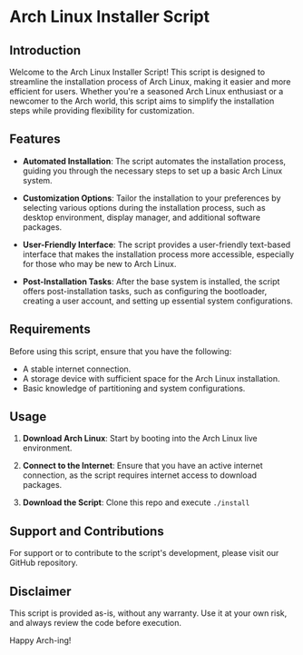 Arch Linux Installer Script
===========================

Introduction
------------

Welcome to the Arch Linux Installer Script! This script is designed to streamline the installation process of Arch Linux, making it easier and more efficient for users. Whether you're a seasoned Arch Linux enthusiast or a newcomer to the Arch world, this script aims to simplify the installation steps while providing flexibility for customization.

Features
--------

-   **Automated Installation**: The script automates the installation process, guiding you through the necessary steps to set up a basic Arch Linux system.

-   **Customization Options**: Tailor the installation to your preferences by selecting various options during the installation process, such as desktop environment, display manager, and additional software packages.

-   **User-Friendly Interface**: The script provides a user-friendly text-based interface that makes the installation process more accessible, especially for those who may be new to Arch Linux.

-   **Post-Installation Tasks**: After the base system is installed, the script offers post-installation tasks, such as configuring the bootloader, creating a user account, and setting up essential system configurations.

Requirements
------------

Before using this script, ensure that you have the following:

-   A stable internet connection.
-   A storage device with sufficient space for the Arch Linux installation.
-   Basic knowledge of partitioning and system configurations.

Usage
-----

1.  **Download Arch Linux**: Start by booting into the Arch Linux live environment.

2.  **Connect to the Internet**: Ensure that you have an active internet connection, as the script requires internet access to download packages.

3.  **Download the Script**: Clone this repo and execute `./install`


Support and Contributions
-------------------------

For support or to contribute to the script's development, please visit our GitHub repository.

Disclaimer
----------

This script is provided as-is, without any warranty. Use it at your own risk, and always review the code before execution.

Happy Arch-ing!
